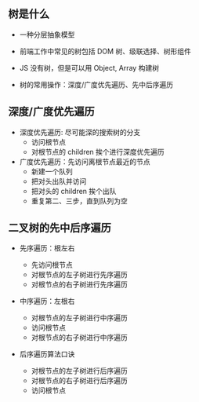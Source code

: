 
## 树是什么

- 一种分层抽象模型
- 前端工作中常见的树包括 DOM 树、级联选择、树形组件
- JS 没有树，但是可以用 Object, Array 构建树

- 树的常用操作：深度/广度优先遍历、先中后序遍历

## 深度/广度优先遍历

- 深度优先遍历: 尽可能深的搜索树的分支
  - 访问根节点
  - 对根节点的 children 挨个进行深度优先遍历
- 广度优先遍历：先访问离根节点最近的节点
  - 新建一个队列
  - 把对头出队并访问
  - 把对头的 children 挨个出队
  - 重复第二、三步，直到队列为空

## 二叉树的先中后序遍历

- 先序遍历：根左右
  - 先访问根节点
  - 对根节点的左子树进行先序遍历
  - 对根节点的右子树进行先序遍历

- 中序遍历：左根右
  - 对根节点的左子树进行中序遍历
  - 访问根节点
  - 对根节点的右子树进行中序遍历

- 后序遍历算法口诀
  - 对根节点的左子树进行后序遍历
  - 对根节点的右子树进行后序遍历
  - 访问根节点
